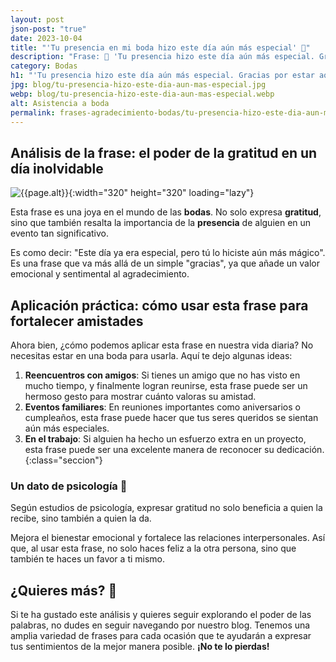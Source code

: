 ```yaml
---
layout: post
json-post: "true"
date: 2023-10-04
title: "'Tu presencia en mi boda hizo este día aún más especial' 🥂"
description: "Frase: 🌹 'Tu presencia hizo este día aún más especial. Gracias por estar aquí' ¿Sabes aplicarla? ¡Entra ya! 🥂"
category: Bodas
h1: "'Tu presencia hizo este día aún más especial. Gracias por estar aquí'"
jpg: blog/tu-presencia-hizo-este-dia-aun-mas-especial.jpg
webp: blog/tu-presencia-hizo-este-dia-aun-mas-especial.webp
alt: Asistencia a boda
permalink: frases-agradecimiento-bodas/tu-presencia-hizo-este-dia-aun-mas-especial
---
```

## Análisis de la frase: el poder de la gratitud en un día inolvidable

![{{page.alt}}]({{site.baseurl}}/img/{{page.webp}} "{{page.alt}}"){:width="320" height="320" loading="lazy"}

Esta frase es una joya en el mundo de las **bodas**. No solo expresa **gratitud**, sino que también resalta la importancia de la **presencia** de alguien en un evento tan significativo.

Es como decir: "Este día ya era especial, pero tú lo hiciste aún más mágico". Es una frase que va más allá de un simple "gracias", ya que añade un valor emocional y sentimental al agradecimiento.

## Aplicación práctica: cómo usar esta frase para fortalecer amistades

Ahora bien, ¿cómo podemos aplicar esta frase en nuestra vida diaria? No necesitas estar en una boda para usarla. Aquí te dejo algunas ideas:

1. **Reencuentros con amigos**: Si tienes un amigo que no has visto en mucho tiempo, y finalmente logran reunirse, esta frase puede ser un hermoso gesto para mostrar cuánto valoras su amistad.
2. **Eventos familiares**: En reuniones importantes como aniversarios o cumpleaños, esta frase puede hacer que tus seres queridos se sientan aún más especiales.
3. **En el trabajo**: Si alguien ha hecho un esfuerzo extra en un proyecto, esta frase puede ser una excelente manera de reconocer su dedicación.
{:class="seccion"}

### Un dato de psicología 🧠

Según estudios de psicología, expresar gratitud no solo beneficia a quien la recibe, sino también a quien la da.

Mejora el bienestar emocional y fortalece las relaciones interpersonales. Así que, al usar esta frase, no solo haces feliz a la otra persona, sino que también te haces un favor a ti mismo.

## ¿Quieres más? 🌟

Si te ha gustado este análisis y quieres seguir explorando el poder de las palabras, no dudes en seguir navegando por nuestro blog. Tenemos una amplia variedad de frases para cada ocasión que te ayudarán a expresar tus sentimientos de la mejor manera posible. **¡No te lo pierdas!**